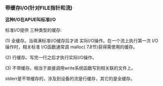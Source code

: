 ### 带缓存I/O(针对FILE指针和流)

**这种I/O在APUE叫标准I/O** 

标准I/O提供 三种类型的缓存:

(1) 全缓存。当填满标准I/O缓存后才进 实际I/O操作。在一个流上执行第一次 I/O操作时，相关标准	I/O函数通常调 malloc( 7.8节)获得需使用的缓存。

(2)  行缓存。写完一行之后才执行实际I/O操作。

(3)  不带缓存。相当于直接调用write系统函数写到相关联的文件上。

stderr是不带缓存的，涉及到设备的流是行缓存，其它的是全缓存。